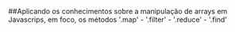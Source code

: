 ##Aplicando os conhecimentos sobre a manipulação de arrays em Javascrips, em foco, os métodos
'.map' - '.filter' - '.reduce' - '.find'